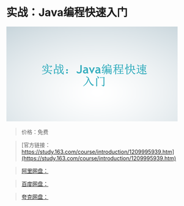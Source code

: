 # 实战：Java编程快速入门

![img](../../../assets/study163/free/344e95e8610244168d8924664e36ace7.png)

> 价格：免费

> [官方链接：https://study.163.com/course/introduction/1209995939.htm](https://study.163.com/course/introduction/1209995939.htm)

> [阿里网盘：]()

> [百度网盘：]()

> [夸克网盘：]()
